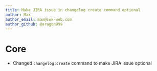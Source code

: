 ```yaml
---
title: Make JIRA issue in changelog create command optional
author: Max
author_email: max@swk-web.com
author_github: @aragon999
---
```

# Core
* Changed `changelog:create` command to make JIRA issue optional
